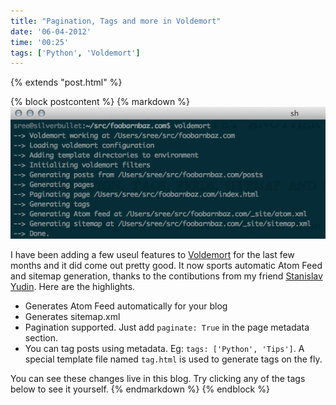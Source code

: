 ```yaml
---
title: "Pagination, Tags and more in Voldemort"
date: '06-04-2012'
time: '00:25'
tags: ['Python', 'Voldemort']
---
```

{% extends "post.html" %}

{% block postcontent %}
{% markdown %}
![Voldemort](/images/posts/2012-04-06-pagination-tags-and-more-in-voldemort/term.png)

I have been adding a few useul features to [Voldemort](https://github.com/semk/voldemort) for the last few months and it did come out pretty good. It now sports automatic Atom Feed and sitemap generation, thanks to the contibutions from my friend [Stanislav Yudin](http://endlessinsomnia.com). Here are the highlights.

* Generates Atom Feed automatically for your blog
* Generates sitemap.xml
* Pagination supported. Just add `paginate: True` in the page metadata section.
* You can tag posts using metadata. Eg: `tags: ['Python', 'Tips']`. A special template file named `tag.html` is used to generate tags on the fly.

You can see these changes live in this blog. Try clicking any of the tags below to see it yourself.
{% endmarkdown %}
{% endblock %}


